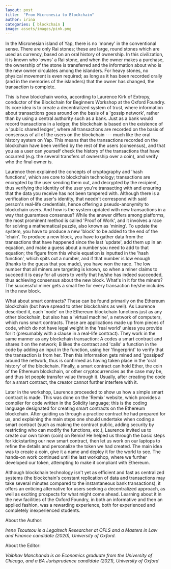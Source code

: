 ```yaml
---
layout: post
title:  "From Micronesia to Blockchain"
author: irina
categories: [ blockchain ]
image: assets/images/pink.png
---
```

In the Micronesian island of Yap, there is no 'money' in the conventional sense. There are only Rai stones; these are large, round stones which are used as currency, based on an oral history of ownership. In this civilization, it is known who 'owns' a Rai stone, and when the owner makes a purchase, the ownership of the stone is transferred and the information about who is the new owner circulates among the islanders. For heavy stones, no physical movement is even required; as long as it has been recorded orally (and in the memories of the islanders) that the owner has changed, the transaction is complete.

This is how blockchain works, according to Laurence Kirk of Extropy, conductor of the Blockchain for Beginners Workshop at the Oxford Foundry. Its core idea is to create a decentralized system of trust, where information about transactions goes around on the basis of a 'gossip network', rather than by using a central authority such as a bank. Just as a bank would record transactions in a ledger, the blockchain is based on the existence of a 'public shared ledger', where all transactions are recorded on the basis of consensus of all of the users on the blockchain --- much like the oral history system on Yap. This means that the transactions recorded on the blockchain have been verified by the rest of the users (consensus), and that you as a user can yourself check the history of the transactions that have occurred (e.g. the several transfers of ownership over a coin), and verify who the final owner is.

Laurence then explained the concepts of cryptography and 'hash functions', which are core to blockchain technology; transactions are encrypted by the user sending them out, and decrypted by the recipient, thus verifying the identity of the user you're transacting with and ensuring that the data you receive has not been tampered with. Although there is a verification of the user's identity, that needn't correspond with said person's real-life credentials, hence offering a pseudo-anonymity to blockchain users. And how is the system updated with new transactions in a way that guarantees consensus? While the answer differs among platforms, the most prominent method is called 'Proof of Work', and it involves a race for solving a mathematical puzzle, also known as 'mining'. To update the system, you have to produce a new 'block' to be added to the end of the 'chain'. To produce a new block, you have to gather data from the transactions that have happened since the last 'update', add them up in an equation, and make a guess about a number you need to add to that equation; the figure from this whole equation is inputted in the 'hash function', which spits out a number, and if that number is low enough (thanks to the guess that you made), you have won the race. The low number that all miners are targeting is known, so when a miner claims to succeed it is easy for all users to verify that he/she has indeed succeeded, thus achieving consensus about the new block. What's in it for the miners? The successful miner gets a small fee for every transaction he/she includes in the new block.

What about smart contracts? These can be found primarily on the Ethereum blockchain (but have spread to other blockchains as well). As Laurence described it, each 'node' on the Ethereum blockchain functions just as any other blockchain, but also has a 'virtual machine', a network of computers, which runs smart contracts. These are applications made up from pieces of code, which do not have legal weight in the 'real world' unless you provide for it (presumably with a clause in a real-life contract). They work in the same manner as any blockchain transaction: A codes a smart contract and shares it on the network; B likes the contract and 'calls' a function in the code by adding an input in the function, using her 'fingerprint' to verify that the transaction is from her. Then this information gets mined and 'gossiped' around the network, thus is confirmed as having taken place in the 'oral history' of the blockchain. Finally, a smart contract can hold Ether, the coin of the Ethereum blockchain, or other cryptocurrencies as the case may be, and thus let people transfer value through it. Usually, after creating the code for a smart contract, the creator cannot further interfere with it.

Later in the workshop, Laurence proceeded to show us how a simple smart contract is made. This was done on the 'Remix' website, which provides a compiler for code written in the Solidity language; this is the coding language designated for creating smart contracts on the Ethereum blockchain. After guiding us through a practice contract he had prepared for us, and explaining the main steps one should undertake when coding a smart contract (such as making the contract public, adding security by restricting who can modify the functions, etc.), Laurence invited us to create our own token (coin) on Remix! He helped us through the basic steps for kickstarting our new smart contract, then let us work on our laptops to refine the details and personalize the token we had created. The main idea was to create a coin, give it a name and deploy it for the world to see. The hands-on work continued until the last workshop, where we further developed our token, attempting to make it compliant with Ethereum.

Although blockchain technology isn't yet as efficient and fast as centralized systems (the blockchain's constant replication of data and transactions may take several minutes compared to the instantaneous bank transactions), it offers an enticing alternative for users seeking a decentralized approach, as well as exciting prospects for what might come ahead. Learning about it in the new facilities of the Oxford Foundry, in both an informative and then an applied fashion, was a rewarding experience, both for experienced and completely inexperienced students.

About the Author:

_Irene Tsoutsou is a Legaltech Researcher at OFLS and a Masters in Law and Finance candidate (2020), University of Oxford._

About the Editor:

_Vaibhav Manchanda is an Economics graduate from the University of Chicago, and a BA Jurisprudence candidate (2021), University of Oxford_
